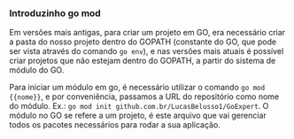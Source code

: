 ### Introduzinho go mod

Em versões mais antigas, para criar um projeto em GO, era necessário criar a pasta do nosso projeto dentro do GOPATH
(constante do GO, que pode ser vista através do comando `go env`), e nas versões mais atuais é possível criar projetos
que não estejam dentro do GOPATH, a partir do sistema de módulo do GO.

Para iniciar um módulo em go, é necessário utilizar o comando `go mod {{nome}}`, e por conveniência, passamos a URL do
repositório como nome do módulo. Ex.: `go mod init github.com.br/LucasBelusso1/GoExpert`.
O módulo no GO se refere a um projeto, é este arquivo que vai gerenciar todos os pacotes necessários para rodar a sua
aplicação.